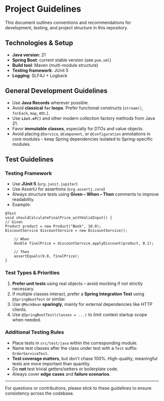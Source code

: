 # Project Guidelines

This document outlines conventions and recommendations for development, testing, and project structure in this repository.

## Technologies & Setup

- **Java version**: 21
- **Spring Boot**: current stable version (see `pom.xml`)
- **Build tool**: Maven (multi-module structure)
- **Testing framework**: JUnit 5
- **Logging**: SLF4J + Logback

## General Development Guidelines

- Use **Java Records** wherever possible.
- Avoid **classical `for` loops**. Prefer functional constructs (`stream()`, `forEach`, `map`, etc.).
- Use **`List.of()`** and other modern collection factory methods from Java 21.
- Favor **immutable classes**, especially for DTOs and value objects.
- Avoid placing `@Service`, `@Component`, or `@Configuration` annotations in core modules – keep Spring dependencies isolated to Spring-specific modules.

## Test Guidelines

### Testing Framework

- Use **JUnit 5** (`org.junit.jupiter`)
- Use AssertJ for assertions (`org.assertj.core`)
- Always structure tests using **Given – When – Then** comments to improve readability.
- Example:

```
@Test
void shouldCalculateFinalPrice_withValidInput() {
// Given
Product product = new Product("Book", 10.0);
DiscountService discountService = new DiscountService();

    // When
    double finalPrice = discountService.applyDiscount(product, 0.1);

    // Then
    assertEquals(9.0, finalPrice);
}
```

### Test Types & Priorities

1. **Prefer unit tests** using real objects – avoid mocking if not strictly necessary.
2. If multiple classes interact, prefer a **Spring Integration Test** using `@SpringBootTest` or similar.
3. Use `@MockBean` **sparingly**, mainly for external dependencies like HTTP clients.
4. Use `@SpringBootTest(classes = ...)` to limit context startup scope when needed.

### Additional Testing Rules

- Place tests in `src/test/java` within the corresponding module.
- Name test classes after the class under test with a `Test` suffix: `OrderServiceTest`.
- **Test coverage matters**, but don't chase 100%. High-quality, meaningful tests are more important than quantity.
- Do **not** test trivial getters/setters or boilerplate code.
- Always cover **edge cases** and **failure scenarios**.

---
For questions or contributions, please stick to these guidelines to ensure consistency across the codebase.